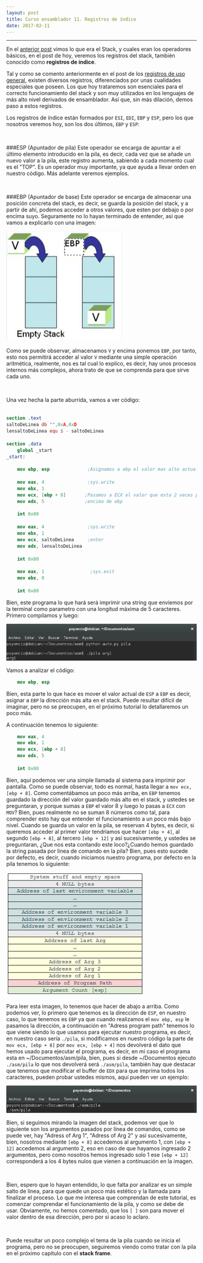 ```yaml
---
layout: post
title: Curso ensamblador 11. Registros de índice
date: 2017-02-11
---
```

--------------------
En el [anterior post](http://poyoncio.com/2017/02/03/Curso-ensamblador-10-Stack/) vimos lo que era el Stack, y cuales eran los operadores básicos, en el post de hoy, veremos los registros del stack, también conocido como **registros de índice**.

Tal y como se comento anteriormente en el post de los [registros de uso general](http://poyoncio.com/2017/01/01/Curso-ensamblador-03-Registros-de-uso-general-y-mov/), existen diversos registros, diferenciados por unas cualidades especiales que poseen. Los que hoy trataremos son esenciales para el correcto funcionamiento del stack y son muy utilizados en los lenguajes de más alto nivel derivados de ensamblador. Así que, sin más dilación, demos paso a estos registros.

Los registros de índice están formados por ```ESI```, ```EDI```, ```EBP``` y ```ESP```, pero los que nosotros veremos hoy, son los dos últimos, ```EBP``` y ```ESP```:

<br>

###ESP (Apuntador de pila)
Este operador se encarga de apuntar a el último elemento introducido en la pila, es decir, cada vez que se añade un nuevo valor a la pila, este registro aumenta, sabiendo a cada momento cual es el "TOP". Es un operador muy importante, ya que ayuda a llevar orden en nuestro código. Más adelante veremos ejemplos.

<br>

###EBP (Apuntador de base)
Este operador se encarga de almacenar una posición concreta del stack, es decir, se guarda la posición del stack, y a partir de ahí, podemos acceder a otros valores, que esten por debajo o por encima suyo. Seguramente no lo hayan terminado de entender, así que vamos a explicarlo con una imagen:

<img src="/images/cap-png-pointer-ebp-image-V-ebp.png" />

Como se puede observar, almacenamos ```V``` y encima ponemos ```EBP```, por tanto, esto nos permitirá acceder al valor ```V``` mediante una simple operación aritmética, realmente, nos es tal cual lo explico, es decir, hay unos procesos internos más complejos, ahora trato de que se comprenda para que sirve cada uno.


<br>

Una vez hecha la parte aburrida, vamos a ver código:

```nasm

section .text
saltoDeLinea db "",0xA,0xD
lensaltoDeLinea equ $ - saltoDeLinea

section .data
    global _start
_start:

    mov ebp, esp              ;Asignamos a ebp el valor mas alto actual

    mov eax, 4                ;sys.write
    mov ebx, 1
    mov ecx, [ebp + 8]       ;Pasamos a ECX el valor que esta 2 veces por
    mov edx, 5               ;encima de ebp

    int 0x80

    mov eax, 4                ;sys.write
    mov ebx, 1
    mov ecx, saltoDeLinea     ;enter
    mov edx, lensaltoDeLinea

    int 0x80

    mov eax, 1                 ;sys.exit
    mov ebx, 0

    int 0x80
```

Bien, este programa lo que hará será imprimir una string que enviemos por la terminal como parametro con una longitud máxima de 5 caracteres. Primero compilamos y luego:

<img src="/images/captura-comp-stack-init---seg-ebp-esp.png" />  

Vamos a analizar el código:

```nasm
    mov ebp, esp
```

Bien, esta parte lo que hace es mover el valor actual de ```ESP``` a ```EBP``` es decir, asignar a ```EBP``` la dirección más alta en el stack. Puede resultar difícil de imaginar, pero no se preocupen, en el próximo tutorial lo detallaremos un poco más.

A continuación tenemos lo siguiente:

```nasm
    mov eax, 4
    mov ebx, 1
    mov ecx, [ebp + 8]
    mov edx, 5

    int 0x80
```

Bien, aquí podemos ver una simple llamada al sistema para imprimir por pantalla. Como se puede observar, todo es normal, hasta llegar a  ```mov ecx, [ebp + 8]```. Como comentábamos un poco más arriba, en ```EBP``` tenemos guardado la dirección del valor guardado más alto en el stack, y ustedes se preguntaran, y porque sumas a ```EBP``` el valor 8 y luego lo pasas a ```ECX``` con ```MOV```? Bien, pues realmente no se suman 8 números como tal, para comprender esto hay que entender el funcionamiento a un poco más bajo nivel. Cuando se guarda un valor en la pila, se reservan 4 bytes, es decir, si queremos acceder al primer valor tendríamos que hacer ```[ebp + 4]```, al segundo ```[ebp + 8]```, al tercero ```[ebp + 12]``` y así sucesivamente, y ustedes se preguntaran, ¿Que nos esta contando este loco?¿Cuando hemos guardado la string pasada por linea de comando en la pila? Bien, pues esto sucede por defecto, es decir, cuando iniciamos nuestro programa, por defecto en la pila tenemos lo siguiente:

<img src="/images/stack-asm-start-line-parameterscode-x.png" />

Para leer esta imagen, lo tenemos que hacer de abajo a arriba. Como podemos ver, lo primero que tenemos es la dirección de ```ESP```, en nuestro caso, lo que tenemos es ```EBP``` ya que cuando realizamos el ```mov ebp, esp``` le pasamos la dirección, a continuación en "Adress program path" tenemos lo que viene siendo lo que usamos para ejecutar nuestro programa, es decir, en nuestro caso sería ```./pila```, si modificamos en nuestro código la parte de ```mov ecx, [ebp + 8]``` por ```mov ecx, [ebp + 4]``` nos devolverá el dato que hemos usado para ejecutar el programa, es decir, en mi caso el programa esta en ~/Documentos/asm/pila, bien, pues si desde ~/Documentos ejecuto ```./asm/pila``` lo que nos devolverá será ```./asm/pila```, también hay que destacar que tenemos que modificar el buffer de ```EDX``` para que imprima todos los caracteres, pueden probar ustedes mismos, aquí pueden ver un ejemplo:


<img src="/images/captura-ejemplo-asmpila-doc-ebp4.png" />


Bien, si seguimos mirando la imagen del stack, podemos ver que lo siguiente son los argumentos pasados por línea de comandos, como se puede ver, hay "Adress of Arg 1", "Adress of Arg 2" y así sucesivamente, bien, nosotros mediante ```[ebp + 8]``` accedemos al argumento 1, con ```[ebp + 12]``` accedemos al argumento 2, eso en caso de que hayamos ingresado 2 argumentos, pero como nosotros hemos ingresado solo 1 ese ```[ebp + 12]``` corresponderá a los 4 bytes nulos que vienen a continuación en la imagen.

<br>

Bien, espero que lo hayan entendido, lo que falta por analizar es un simple salto de línea, para que quede un poco más estético y la llamada para finalizar el proceso. Lo que me interesa que comprendan de este tutorial, es comenzar comprendar el funcionamiento de la pila, y como se debe de usar. Obviamente, no hemos comentado, que los ```[ ]``` son para mover el valor dentro de esa dirección, pero por si acaso lo aclaro.

<br>

Puede resultar un poco complejo el tema de la pila cuando se inicia el programa, pero no se preocupen, seguiremos viendo como tratar con la pila en el próximo capítulo con el **stack frame**.  
